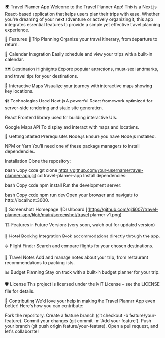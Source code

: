🌍 Travel Planner App
Welcome to the Travel Planner App! This is a Next.js React-based application that helps users plan their trips with ease. Whether you're dreaming of your next adventure or actively organizing it, this app integrates essential features to provide a simple yet effective travel planning experience.

🌟 Features
🛫 Trip Planning
Organize your travel itinerary, from departure to return.

📅 Calendar Integration
Easily schedule and view your trips with a built-in calendar.

🗺️ Destination Highlights
Explore popular attractions, must-see landmarks, and travel tips for your destinations.

📍 Interactive Maps
Visualize your journey with interactive maps showing key locations.

🛠️ Technologies Used
Next.js
A powerful React framework optimized for server-side rendering and static site generation.

React
Frontend library used for building interactive UIs.

Google Maps API
To display and interact with maps and locations.

🚀 Getting Started
Prerequisites
Node.js
Ensure you have Node.js installed.

NPM or Yarn
You’ll need one of these package managers to install dependencies.

Installation
Clone the repository:

bash
Copy code
git clone https://github.com/your-username/travel-planner-app.git
cd travel-planner-app
Install dependencies:

bash
Copy code
npm install
Run the development server:

bash
Copy code
npm run dev
Open your browser and navigate to http://localhost:3000.

🎨 Screenshots
Homepage
![Dashboard ](https://github.com/gidi007/travel-planner-app/blob/main/screenshot/travel planner v1.png)


🏗️ Features in Future Versions (very soon, watch out for updated version)

🏨 Hotel Booking Integration
Book accommodations directly through the app.

✈️ Flight Finder
Search and compare flights for your chosen destinations.

📝 Travel Notes
Add and manage notes about your trip, from restaurant recommendations to packing lists.

📊 Budget Planning
Stay on track with a built-in budget planner for your trip.

🛡️ License
This project is licensed under the MIT License – see the LICENSE file for details.

🤝 Contributing
We'd love your help in making the Travel Planner App even better! Here's how you can contribute:

Fork the repository.
Create a feature branch (git checkout -b feature/your-feature).
Commit your changes (git commit -m 'Add your feature').
Push your branch (git push origin feature/your-feature).
Open a pull request, and let's collaborate!
